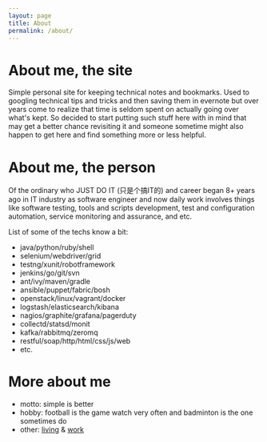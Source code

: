 ```yaml
---
layout: page
title: About
permalink: /about/
---
```


# About me, the site
Simple personal site for keeping technical notes and bookmarks. Used to googling technical tips and tricks and then saving them in evernote but over years come to realize that time is seldom spent on actually going over what's kept. So decided to start putting such stuff here with in mind that may get a better chance revisiting it and someone sometime might also happen to get here and find something more or less helpful.

# About me, the person
Of the ordinary who JUST DO IT (只是个搞IT的) and career began 8+ years ago in IT industry as software engineer and now daily work involves things like software testing, tools and scripts development, test and configuration automation, service monitoring and assurance, and etc.

List of some of the techs know a bit:

- java/python/ruby/shell
- selenium/webdriver/grid
- testng/xunit/robotframework
- jenkins/go/git/svn
- ant/ivy/maven/gradle
- ansible/puppet/fabric/bosh
- openstack/linux/vagrant/docker
- logstash/elasticsearch/kibana
- nagios/graphite/grafana/pagerduty
- collectd/statsd/monit
- kafka/rabbitmq/zeromq
- restful/soap/http/html/css/js/web
- etc.

# More about me
- motto: simple is better
- hobby: football is the game watch very often and badminton is the one sometimes do
- other: [living](https://www.google.com/maps/place/Shanghai,+China) & [work](http://www.cisco.com/)
